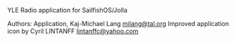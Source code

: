 YLE Radio application for SailfishOS/Jolla

Authors:
Application, Kaj-Michael Lang <milang@tal.org>
Improved application icon by Cyril LINTANFF <lintanffc@yahoo.com>
